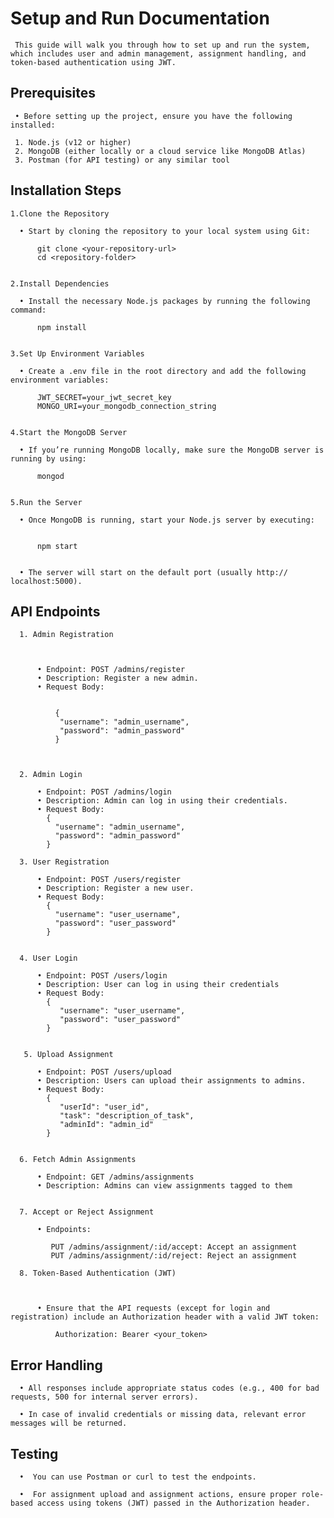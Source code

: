 
# Setup and Run Documentation

     This guide will walk you through how to set up and run the system, which includes user and admin management, assignment handling, and token-based authentication using JWT.


## Prerequisites


     • Before setting up the project, ensure you have the following installed:

     1. Node.js (v12 or higher)  
     2. MongoDB (either locally or a cloud service like MongoDB Atlas)
     3. Postman (for API testing) or any similar tool
## Installation Steps

    1.Clone the Repository

      • Start by cloning the repository to your local system using Git:

          git clone <your-repository-url>  
          cd <repository-folder>


    2.Install Dependencies

      • Install the necessary Node.js packages by running the following command:

          npm install


    3.Set Up Environment Variables

      • Create a .env file in the root directory and add the following environment variables:

          JWT_SECRET=your_jwt_secret_key
          MONGO_URI=your_mongodb_connection_string


    4.Start the MongoDB Server

      • If you’re running MongoDB locally, make sure the MongoDB server is running by using:

          mongod


    5.Run the Server  

      • Once MongoDB is running, start your Node.js server by executing:


          npm start


      • The server will start on the default port (usually http:// localhost:5000).

## API Endpoints


      1. Admin Registration



          • Endpoint: POST /admins/register  
          • Description: Register a new admin.  
          • Request Body: 


              {     
               "username": "admin_username",  
               "password": "admin_password"  
              }



      2. Admin Login

          • Endpoint: POST /admins/login  
          • Description: Admin can log in using their credentials.  
          • Request Body:  
            {  
              "username": "admin_username",  
              "password": "admin_password"  
            }
 
      3. User Registration

          • Endpoint: POST /users/register  
          • Description: Register a new user.  
          • Request Body:  
            {  
              "username": "user_username",  
              "password": "user_password"  
            }

 
      4. User Login

          • Endpoint: POST /users/login  
          • Description: User can log in using their credentials  
          • Request Body:  
            {  
               "username": "user_username",  
               "password": "user_password"  
            }

 
       5. Upload Assignment

          • Endpoint: POST /users/upload  
          • Description: Users can upload their assignments to admins.  
          • Request Body:  
            {  
               "userId": "user_id",  
               "task": "description_of_task",  
               "adminId": "admin_id"  
            }


      6. Fetch Admin Assignments

          • Endpoint: GET /admins/assignments  
          • Description: Admins can view assignments tagged to them 


      7. Accept or Reject Assignment

          • Endpoints:

             PUT /admins/assignment/:id/accept: Accept an assignment  
             PUT /admins/assignment/:id/reject: Reject an assignment

      8. Token-Based Authentication (JWT)   



          • Ensure that the API requests (except for login and registration) include an Authorization header with a valid JWT token:

              Authorization: Bearer <your_token>



## Error Handling

      • All responses include appropriate status codes (e.g., 400 for bad requests, 500 for internal server errors).   

      • In case of invalid credentials or missing data, relevant error messages will be returned.
## Testing

      •  You can use Postman or curl to test the endpoints.                

      •  For assignment upload and assignment actions, ensure proper role-based access using tokens (JWT) passed in the Authorization header.